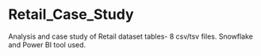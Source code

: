 # Retail_Case_Study
Analysis and case study of Retail dataset tables- 8 csv/tsv files. Snowflake and Power BI tool used.
